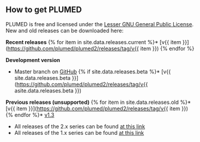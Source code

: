 How to get PLUMED
-----------------------------
PLUMED is free and licensed under the [Lesser GNU General Public License](http://www.gnu.org/licenses/lgpl-3.0.en.html).
New and old releases can be downloaded here:

__Recent releases__
{% for item in site.data.releases.current %}* [v{{ item }}](https://github.com/plumed/plumed2/releases/tag/v{{ item }})
{% endfor %}

__Development version__
* Master branch on [GitHub](http://github.com/plumed/plumed2)
{% if site.data.releases.beta %}* [v{{ site.data.releases.beta }}](https://github.com/plumed/plumed2/releases/tag/v{{ asite.data.releases.beta }})

__Previous releases (unsupported)__
{% for item in site.data.releases.old %}* [v{{ item }}](https://github.com/plumed/plumed2/releases/tag/v{{ item }})
{% endfor %}* [v1.3](https://github.com/plumed/old-releases/blob/master/PLUMED-1.3.0.tgz)
* All releases of the 2.x series can be found [at this link](https://github.com/plumed/plumed2/releases)
* All releases of the 1.x series can be found [at this link](https://github.com/plumed/old-releases)
